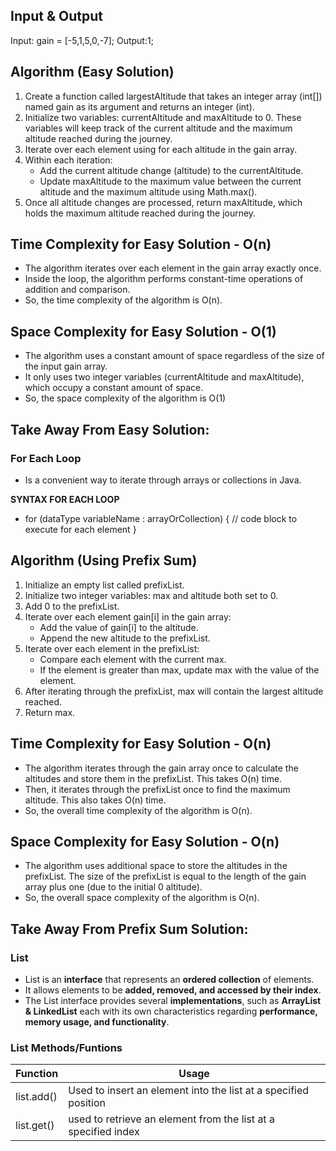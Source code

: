 ## Input & Output
Input: gain = [-5,1,5,0,-7]; 
Output:1;

## Algorithm (Easy Solution)

1. Create a function called largestAltitude that takes an integer array (int[]) named gain as its argument and returns an integer (int).
2. Initialize two variables: currentAltitude and maxAltitude to 0. These variables will keep track of the current altitude and the maximum altitude reached during the journey.
3. Iterate over each element using for each altitude in the gain array.
4. Within each iteration:
    - Add the current altitude change (altitude) to the currentAltitude.
    - Update maxAltitude to the maximum value between the current altitude and the maximum altitude using Math.max().
5. Once all altitude changes are processed, return maxAltitude, which holds the maximum altitude reached during the journey.

## Time Complexity for Easy Solution - O(n)

- The algorithm iterates over each element in the gain array exactly once.
- Inside the loop, the algorithm performs constant-time operations of addition and comparison.
- So, the time complexity of the algorithm is O(n). 

## Space Complexity for Easy Solution - O(1)

- The algorithm uses a constant amount of space regardless of the size of the input gain array.
- It only uses two integer variables (currentAltitude and maxAltitude), which occupy a constant amount of space.
- So, the space complexity of the algorithm is O(1) 

## Take Away From Easy Solution:

### For Each Loop

- Is a convenient way to iterate through arrays or collections in Java. 

**SYNTAX FOR EACH LOOP**
- for (dataType variableName : arrayOrCollection) {
    // code block to execute for each element
    }


## Algorithm (Using Prefix Sum)

1. Initialize an empty list called prefixList.
2. Initialize two integer variables: max and altitude both set to 0.
3. Add 0 to the prefixList.
4. Iterate over each element gain[i] in the gain array:
    - Add the value of gain[i] to the altitude.
    - Append the new altitude to the prefixList.
5. Iterate over each element in the prefixList:
    - Compare each element with the current max.
    - If the element is greater than max, update max with the value of the element.
6. After iterating through the prefixList, max will contain the largest altitude reached.
7. Return max.

## Time Complexity for Easy Solution - O(n)

- The algorithm iterates through the gain array once to calculate the altitudes and store them in the prefixList. This takes O(n) time.
- Then, it iterates through the prefixList once to find the maximum altitude. This also takes O(n) time.
- So, the overall time complexity of the algorithm is O(n).

## Space Complexity for Easy Solution - O(n)

- The algorithm uses additional space to store the altitudes in the prefixList. The size of the prefixList is equal to the length of the gain array plus one (due to the initial 0 altitude). 
- So, the overall space complexity of the algorithm is O(n).

## Take Away From Prefix Sum Solution:

### List

- List is an **interface** that represents an **ordered collection** of elements. 
- It allows elements to be **added, removed, and accessed by their index**.
- The List interface provides several **implementations**, such as **ArrayList & LinkedList** each with its own characteristics regarding **performance, memory usage, and functionality**.

### List Methods/Funtions

| Function  | Usage | 
| -------- | -------- |
| list.add()   | Used to insert an element into the list at a specified position    |
| list.get()   |  used to retrieve an element from the list at a specified index   |
